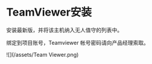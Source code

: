 # TeamViewer安装

安装最新版，并将该主机纳入无人值守的列表中。

绑定到项目账号，Teamviewer 帐号密码请向产品经理索取。

![](/assets/Team Viewer.png)

